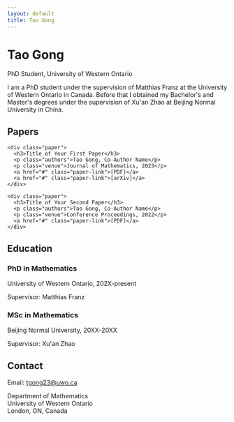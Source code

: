 ```yaml
---
layout: default
title: Tao Gong
---
```


<div class="header">
  <h1>Tao Gong</h1>
  <p class="subtitle">PhD Student, University of Western Ontario</p>
</div>

<div class="content">

  <!-- Introduction Section -->
  <section class="intro">
    <p>I am a PhD student under the supervision of Matthias Franz at the University of Western Ontario in Canada. Before that I obtained my Bachelor's and Master's degrees under the supervision of Xu'an Zhao at Beijing Normal University in China.</p>
  </section>

  <!-- Papers Section -->
  <section class="papers">
    <h2>Papers</h2>
    
    <div class="paper">
      <h3>Title of Your First Paper</h3>
      <p class="authors">Tao Gong, Co-Author Name</p>
      <p class="venue">Journal of Mathematics, 2023</p>
      <a href="#" class="paper-link">[PDF]</a>
      <a href="#" class="paper-link">[arXiv]</a>
    </div>

    <div class="paper">
      <h3>Title of Your Second Paper</h3>
      <p class="authors">Tao Gong, Co-Author Name</p>
      <p class="venue">Conference Proceedings, 2022</p>
      <a href="#" class="paper-link">[PDF]</a>
    </div>
  </section>

  <!-- Education Section -->
  <section class="education">
    <h2>Education</h2>
    <div class="degree">
      <h3>PhD in Mathematics</h3>
      <p>University of Western Ontario, 202X-present</p>
      <p>Supervisor: Matthias Franz</p>
    </div>
    <div class="degree">
      <h3>MSc in Mathematics</h3>
      <p>Beijing Normal University, 20XX-20XX</p>
      <p>Supervisor: Xu'an Zhao</p>
    </div>
  </section>

  <!-- Contact Section -->
  <section class="contact">
    <h2>Contact</h2>
    <p>Email: <a href="mailto:tgong23@uwo.ca">tgong23@uwo.ca</a></p>
    <p>Department of Mathematics<br>
    University of Western Ontario<br>
    London, ON, Canada</p>
  </section>

</div>